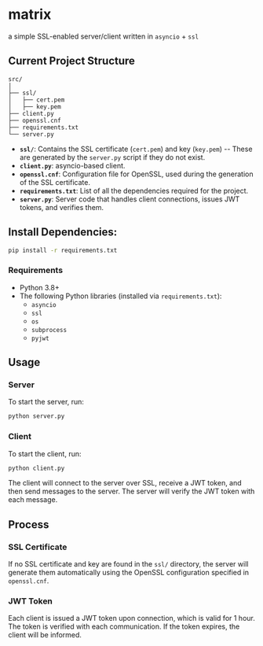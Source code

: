 # matrix

a simple SSL-enabled server/client written in `asyncio` + `ssl`

## Current Project Structure

```plaintext
src/
│
├── ssl/
│   ├── cert.pem
│   ├── key.pem
├── client.py
├── openssl.cnf
├── requirements.txt
└── server.py
```

- **`ssl/`**: Contains the SSL certificate (`cert.pem`) and key (`key.pem`) -- These are generated by the `server.py` script if they do not exist.
- **`client.py`**: asyncio-based client.
- **`openssl.cnf`**: Configuration file for OpenSSL, used during the generation of the SSL certificate.
- **`requirements.txt`**: List of all the dependencies required for the project.
- **`server.py`**: Server code that handles client connections, issues JWT tokens, and verifies them.

## Install Dependencies:

   ```bash
   pip install -r requirements.txt
   ```

### Requirements

- Python 3.8+
- The following Python libraries (installed via `requirements.txt`):
  - `asyncio`
  - `ssl`
  - `os`
  - `subprocess`
  - `pyjwt`

## Usage

### Server

To start the server, run:

```bash
python server.py
```


### Client

To start the client, run:

```bash
python client.py
```

The client will connect to the server over SSL, receive a JWT token, and then send messages to the server. The server will verify the JWT token with each message.

## Process


### SSL Certificate

If no SSL certificate and key are found in the `ssl/` directory, the server will generate them automatically using the OpenSSL configuration specified in `openssl.cnf`.

### JWT Token

Each client is issued a JWT token upon connection, which is valid for 1 hour. The token is verified with each communication. If the token expires, the client will be informed.


